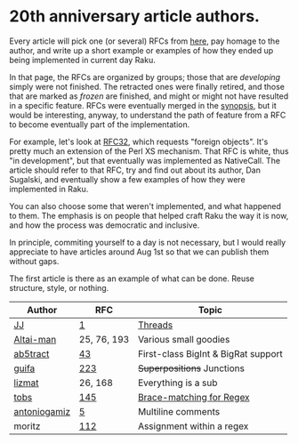 # 20th anniversary article authors.

Every article will pick one (or several) RFCs from [here](https://raku.org/archive/rfc/by-group.html), pay homage to the author, and write up a short example or examples of how they ended up being implemented in current day Raku.

In that page, the RFCs are organized by groups; those that are *developing* simply were not finished. The retracted ones were finally retired, and those that are marked as *frozen* are finished, and might or might not have resulted in a specific feature. RFCs were eventually merged in the [synopsis](https://design.raku.org/), but it would be interesting, anyway, to understand the path of feature from a RFC to become eventually part of the implementation.

For example, let's look at [RFC32](https://raku.org/archive/rfc/32.html), which requests "foreign objects". It's pretty much an extension of the Perl XS mechanism. That RFC is white, thus "in development", but that eventually was implemented as NativeCall. The article should refer to that RFC, try and find out about its author, Dan Sugalski, and eventually show a few examples of how they were implemented in Raku.

You can also choose some that weren't implemented, and what happened to them. The emphasis is on people that helped craft Raku the way it is now, and how the process was democratic and inclusive.

In principle, commiting yourself to a day is not necessary, but I would really appreciate to have articles around Aug 1st so that we can publish them without gaps.

The first article is there as an example of what can be done. Reuse structure, style, or nothing.

| Author    | RFC | Topic |
|-----------|-----|-------|
|[JJ](https://github.com/JJ)|[1](https://raku.org/archive/rfc/1.html)|[Threads](articles/rfc1.md)|
|[Altai-man](https://github.com/Altai-man)|25, 76, 193|Various small goodies|
|[ab5tract](https://github.com/ab5tract)|[43](https://raku.org/archive/rfc/43.html)|First-class BigInt & BigRat support|
|[guifa](https://github.com/alabamenhu)|[223](https://raku.org/archive/rfc/225.html)|~~Superpositions~~ Junctions|
|[lizmat](https://github.com/lizmat)|26, 168|Everything is a sub|
|[tobs](https://github.com/taboege)|[145](https://raku.org/archive/rfc/145.html)|[Brace-matching for Regex](articles/rfc145.md)|
|[antoniogamiz](https://github.com/antoniogamiz)|[5](https://raku.org/archive/rfc/5.html)|Multiline comments|
|moritz|[112](https://raku.org/archive/rfc/112.html)|Assignment within a regex|
